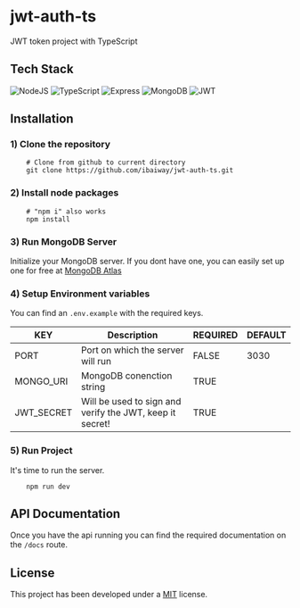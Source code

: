# jwt-auth-ts

JWT token project with TypeScript

## Tech Stack

![NodeJS](https://img.shields.io/static/v1?label=&message=Node.js&logoColor=white&color=&style=flat-square&logo=node.js)
![TypeScript](https://img.shields.io/static/v1?label=&message=TypeScript&logoColor=white&color=blue&style=flat-square&logo=typescript)
![Express](https://img.shields.io/static/v1?label=&message=Express&logoColor=white&color=9cf&style=flat-square&logo=express)
![MongoDB](https://img.shields.io/static/v1?label=&message=MongoDB&logoColor=green&color=black&style=flat-square&logo=mongodb)
![JWT](https://img.shields.io/static/v1?label=&message=JWT&logoColor=white&color=black&style=flat-square&logo=jsonwebtokens)

## Installation

### 1) Clone the repository

```shell
    # Clone from github to current directory
    git clone https://github.com/ibaiway/jwt-auth-ts.git
```

### 2) Install node packages

```shell
    # "npm i" also works
    npm install
```

### 3) Run MongoDB Server

Initialize your MongoDB server.
If you dont have one, you can easily set up one for free at [MongoDB Atlas](https://www.mongodb.com/es/atlas/database)

### 4) Setup Environment variables

You can find an `.env.example` with the required keys.

| KEY        | Description                                              | REQUIRED | DEFAULT |
| ---------- | -------------------------------------------------------- | -------- | ------- |
| PORT       | Port on which the server will run                        | FALSE    | 3030    |
| MONGO_URI  | MongoDB conenction string                                | TRUE     |
| JWT_SECRET | Will be used to sign and verify the JWT, keep it secret! | TRUE     |

### 5) Run Project

It's time to run the server.

```shell
    npm run dev
```

## API Documentation

Once you have the api running you can find the required documentation on the `/docs` route.

## License

This project has been developed under a [MIT](https://opensource.org/licenses/MIT) license.
